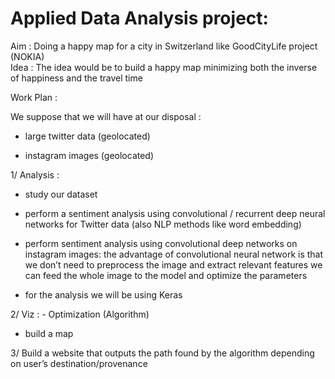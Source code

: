 # Applied Data Analysis project:

Aim : Doing a happy map for a city in Switzerland like GoodCityLife project (NOKIA)  
Idea : The idea would be to build a happy map minimizing both the inverse of happiness and the travel time  

Work Plan :

We suppose that we will have at our disposal :

- large twitter data (geolocated)

- instagram images (geolocated)

1/ Analysis :

- study our dataset

- perform a sentiment analysis using convolutional / recurrent deep neural networks for Twitter data (also NLP methods like word embedding)

- perform sentiment analysis using convolutional deep networks on instagram images: the advantage of convolutional neural network is that we don’t need to preprocess the image and extract relevant features we can feed the whole image to the model and optimize the parameters

- for the analysis we will be using Keras

2/ Viz : - Optimization (Algorithm)

- build a map
         
3/ Build a website that outputs the path found by the algorithm depending on user’s destination/provenance

